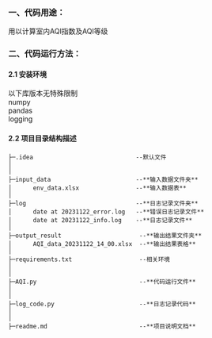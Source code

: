 ### 一、代码用途：

用以计算室内AQI指数及AQI等级

### 二、代码运行方法：

#### 2.1 安装环境   
 以下库版本无特殊限制   
 numpy   
 pandas   
 logging

#### 2.2 项目目录结构描述
```
├─.idea                             --默认文件
│ 
│      
├─input_data                        --**输入数据文件夹**
│      env_data.xlsx                --**输入数据表**
│      
├─log                               --**日志记录文件夹**
│      date at 20231122_error.log   --**错误日志记录文件**
│      date at 20231122_info.log    --**日志记录文件**
│      
├─output_result                      --**输出结果文件夹**
│      AQI_data_20231122_14_00.xlsx  --**输出结果表格**
│      
├─requirements.txt                   --相关环境
│ 
│      
├─AQI.py                             --**代码运行文件**
│ 
│ 
├─log_code.py                        --**日志记录代码**  
│ 
│      
├─readme.md                          --**项目说明文档**
 
```


